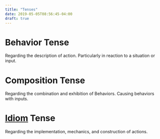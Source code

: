 ```yaml
---
title: "Tenses"
date: 2019-05-05T08:56:45-04:00
draft: true
---
```


# Behavior Tense

Regarding the description of action. Particularly in reaction to a situation or input.


# Composition Tense

Regarding the combination and exhibition of Behaviors. Causing behaviors with inputs.


# [Idiom](https://en.wikipedia.org/wiki/Programming_idiom) Tense

Regarding the implementation, mechanics, and construction of actions. 

